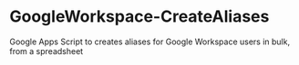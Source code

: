 # GoogleWorkspace-CreateAliases
Google Apps Script to creates aliases for Google Workspace users in bulk, from a spreadsheet
